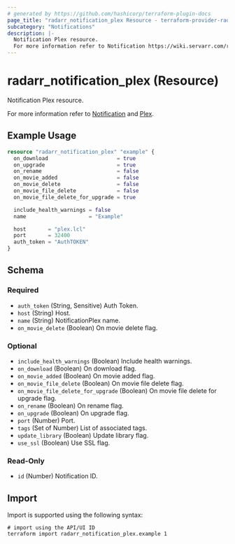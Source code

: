 ```yaml
---
# generated by https://github.com/hashicorp/terraform-plugin-docs
page_title: "radarr_notification_plex Resource - terraform-provider-radarr"
subcategory: "Notifications"
description: |-
  Notification Plex resource.
  For more information refer to Notification https://wiki.servarr.com/radarr/settings#connect and Plex https://wiki.servarr.com/radarr/supported#plexserver.
---
```


# radarr_notification_plex (Resource)

<!-- subcategory:Notifications -->Notification Plex resource.
For more information refer to [Notification](https://wiki.servarr.com/radarr/settings#connect) and [Plex](https://wiki.servarr.com/radarr/supported#plexserver).

## Example Usage

```terraform
resource "radarr_notification_plex" "example" {
  on_download                      = true
  on_upgrade                       = true
  on_rename                        = false
  on_movie_added                   = false
  on_movie_delete                  = false
  on_movie_file_delete             = false
  on_movie_file_delete_for_upgrade = true

  include_health_warnings = false
  name                    = "Example"

  host       = "plex.lcl"
  port       = 32400
  auth_token = "AuthTOKEN"
}
```

<!-- schema generated by tfplugindocs -->
## Schema

### Required

- `auth_token` (String, Sensitive) Auth Token.
- `host` (String) Host.
- `name` (String) NotificationPlex name.
- `on_movie_delete` (Boolean) On movie delete flag.

### Optional

- `include_health_warnings` (Boolean) Include health warnings.
- `on_download` (Boolean) On download flag.
- `on_movie_added` (Boolean) On movie added flag.
- `on_movie_file_delete` (Boolean) On movie file delete flag.
- `on_movie_file_delete_for_upgrade` (Boolean) On movie file delete for upgrade flag.
- `on_rename` (Boolean) On rename flag.
- `on_upgrade` (Boolean) On upgrade flag.
- `port` (Number) Port.
- `tags` (Set of Number) List of associated tags.
- `update_library` (Boolean) Update library flag.
- `use_ssl` (Boolean) Use SSL flag.

### Read-Only

- `id` (Number) Notification ID.

## Import

Import is supported using the following syntax:

```shell
# import using the API/UI ID
terraform import radarr_notification_plex.example 1
```
